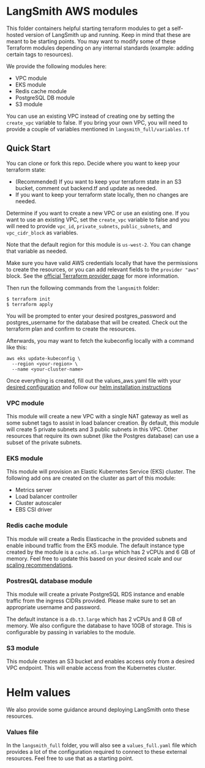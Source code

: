 # LangSmith AWS modules
This folder containers helpful starting terraform modules to get a self-hosted version of LangSmith up and running. Keep in mind that these are meant to be starting points. You may want to modify some of these Terraform modules depending on any internal standards (example: adding certain tags to resources).

We provide the following modules here:
- VPC module
- EKS module
- Redis cache module
- PostgreSQL DB module
- S3 module

You can use an existing VPC instead of creating one by setting the `create_vpc` variable to false. If you bring your own VPC, you will need to provide a couple of variables mentioned in `langsmith_full/variables.tf`

## Quick Start
You can clone or fork this repo. Decide where you want to keep your terraform state:
- (Recommended) If you want to keep your terraform state in an S3 bucket, comment out backend.tf and update as needed.
- If you want to keep your terraform state locally, then no changes are needed.

Determine if you want to create a new VPC or use an existing one. If you want to use an existing VPC, set the `create_vpc` variable to false and you will need to provide `vpc_id`, `private_subnets`, `public_subnets`, and `vpc_cidr_block` as variables.

Note that the default region for this module is `us-west-2`. You can change that variable as needed.

Make sure you have valid AWS credentials locally that have the permissions to create the resources, or you can add relevant fields to the `provider "aws"` block. See the [official Terraform provider page](https://registry.terraform.io/providers/hashicorp/aws/latest/docs) for more information.

Then run the following commands from the `langsmith` folder:

```
$ terraform init
$ terraform apply
```

You will be prompted to enter your desired postgres_password and postgres_username for the database that will be created. Check out the terraform plan and confirm to create the resources.

Afterwards, you may want to fetch the kubeconfig locally with a command like this:
```
aws eks update-kubeconfig \
  --region <your-region> \
  --name <your-cluster-name>
```

Once everything is created, fill out the values_aws.yaml file with your [desired configuration](https://docs.smith.langchain.com/self_hosting/configuration) and follow our [helm installation instructions](https://docs.smith.langchain.com/self_hosting/installation/kubernetes#deploying-to-kubernetes)

### VPC module
This module will create a new VPC with a single NAT gateway as well as some subnet tags to assist in load balancer creation. By default, this module will create 5 private subnets and 3 public subnets in this VPC. Other resources that require its own subnet (like the Postgres database) can use a subset of the private subnets.

### EKS module
This module will provision an Elastic Kubernetes Service (EKS) cluster. The following add ons are created on the cluster as part of this module:
- Metrics server
- Load balancer controller
- Cluster autoscaler
- EBS CSI driver

### Redis cache module
This module will create a Redis Elasticache in the provided subnets and enable inbound traffic from the EKS module. The default instance type created by the module is a `cache.m5.large` which has 2 vCPUs and 6 GB of memory. Feel free to update this based on your desired scale and our [scaling recommendations](https://docs.smith.langchain.com/self_hosting/configuration/scale).

### PostresQL database module
This module will create a private PostgreSQL RDS instance and enable traffic from the ingress CIDRs provided. Please make sure to set an appropriate username and password.

The default instance is a `db.t3.large` which has 2 vCPUs and 8 GB of memory. We also configure the database to have 10GB of storage. This is configurable by passing in variables to the module.

### S3 module
This module creates an S3 bucket and enables access only from a desired VPC endpoint. This will enable access from the Kubernetes cluster.

# Helm values
We also provide some guidance around deploying LangSmith onto these resources.

### Values file
In the `langsmith_full` folder, you will also see a `values_full.yaml` file which provides a lot of the configuration required to connect to these external resources. Feel free to use that as a starting point.
